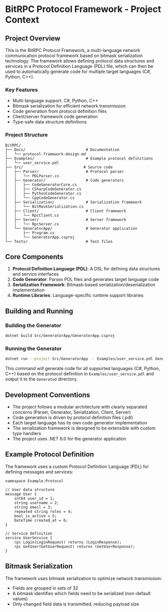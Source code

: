 # BitRPC Protocol Framework - Project Context

## Project Overview

This is the BitRPC Protocol Framework, a multi-language network communication protocol framework based on bitmask serialization technology. The framework allows defining protocol data structures and services in a Protocol Definition Language (PDL) file, which can then be used to automatically generate code for multiple target languages (C#, Python, C++).

### Key Features

- Multi-language support: C#, Python, C++
- Bitmask serialization for efficient network transmission
- Code generation from protocol definition files
- Client/server framework code generation
- Type-safe data structure definitions

### Project Structure

```
BitRPC/
├── Docs/                           # Documentation
│   └── protocol-framework-design.md
├── Examples/                       # Example protocol definitions
│   └── user_service.pdl
├── Src/                           # Source code
│   ├── Parser/                     # Protocol parser
│   │   └── PDLParser.cs
│   ├── Generator/                  # Code generators
│   │   ├── CodeGeneratorCore.cs
│   │   ├── CSharpCodeGenerator.cs
│   │   ├── PythonCodeGenerator.cs
│   │   └── CppCodeGenerator.cs
│   ├── Serialization/              # Serialization framework
│   │   └── BitMaskSerialization.cs
│   ├── Client/                     # Client framework
│   │   └── RpcClient.cs
│   ├── Server/                     # Server framework
│   │   └── RpcServer.cs
│   └── GeneratorApp/               # Generator application
│       ├── Program.cs
│       └── GeneratorApp.csproj
└── Tests/                          # Test files
```

## Core Components

1. **Protocol Definition Language (PDL)**: A DSL for defining data structures and service interfaces
2. **Code Generator**: Parses PDL files and generates target language code
3. **Serialization Framework**: Bitmask-based serialization/deserialization implementation
4. **Runtime Libraries**: Language-specific runtime support libraries

## Building and Running

### Building the Generator

```bash
dotnet build Src/GeneratorApp/GeneratorApp.csproj
```

### Running the Generator

```bash
dotnet run --project Src/GeneratorApp -- Examples/user_service.pdl Generated
```

This command will generate code for all supported languages (C#, Python, C++) based on the protocol definition in `Examples/user_service.pdl` and output it to the `Generated` directory.

## Development Conventions

- The project follows a modular architecture with clearly separated concerns (Parser, Generator, Serialization, Client, Server)
- Code generation is driven by protocol definition files (.pdl)
- Each target language has its own code generator implementation
- The serialization framework is designed to be extensible with custom type handlers
- The project uses .NET 6.0 for the generator application

## Example Protocol Definition

The framework uses a custom Protocol Definition Language (PDL) for defining messages and services:

```pdl
namespace Example.Protocol

// User data structure
message User {
    int64 user_id = 1;
    string username = 2;
    string email = 3;
    repeated string roles = 4;
    bool is_active = 5;
    DateTime created_at = 6;
}

// Service definition
service UserService {
    rpc Login(LoginRequest) returns (LoginResponse);
    rpc GetUser(GetUserRequest) returns (GetUserResponse);
}
```

## Bitmask Serialization

The framework uses bitmask serialization to optimize network transmission:
- Fields are grouped in sets of 32
- A bitmask identifies which fields need to be serialized (non-default values)
- Only changed field data is transmitted, reducing payload size